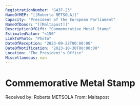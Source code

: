 ```yaml
---
RegistrationNumber: "G437-23"
NameOfMEP: "[[Roberta METSOLA]]"
Capacity: "President of the European Parliament"
NameOfDonor: "[[Maltapost]]"
DescriptionOfGift: "Commemorative Metal Stamp"
EstimatedValue: "<150"
LinkToPhoto: "Photo"
DateOfReception: "2023-09-22T00:00:00"
DateOfNotification: "2023-10-30T00:00:00"
Location: "The President's Office"
Miscellaneous: nan
---
```


# Commemorative Metal Stamp

Received by: Roberta METSOLA
From: Maltapost
